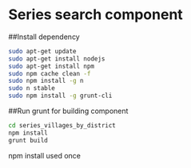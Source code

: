 # Series search component

##Install dependency

```sh
sudo apt-get update
sudo apt-get install nodejs
sudo apt-get install npm
sudo npm cache clean -f
sudo npm install -g n
sudo n stable
sudo npm install -g grunt-cli
```

##Run grunt for building component

```sh
cd series_villages_by_district
npm install
grunt build
```

npm install used once
